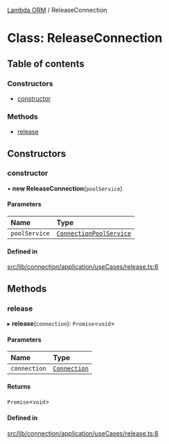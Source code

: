 [Lambda ORM](../README.md) / ReleaseConnection

# Class: ReleaseConnection

## Table of contents

### Constructors

- [constructor](ReleaseConnection.md#constructor)

### Methods

- [release](ReleaseConnection.md#release)

## Constructors

### constructor

• **new ReleaseConnection**(`poolService`)

#### Parameters

| Name | Type |
| :------ | :------ |
| `poolService` | [`ConnectionPoolService`](ConnectionPoolService.md) |

#### Defined in

[src/lib/connection/application/useCases/release.ts:6](https://github.com/FlavioLionelRita/lambdaorm/blob/7c2cff39/src/lib/connection/application/useCases/release.ts#L6)

## Methods

### release

▸ **release**(`connection`): `Promise`<`void`\>

#### Parameters

| Name | Type |
| :------ | :------ |
| `connection` | [`Connection`](../interfaces/Connection.md) |

#### Returns

`Promise`<`void`\>

#### Defined in

[src/lib/connection/application/useCases/release.ts:8](https://github.com/FlavioLionelRita/lambdaorm/blob/7c2cff39/src/lib/connection/application/useCases/release.ts#L8)

